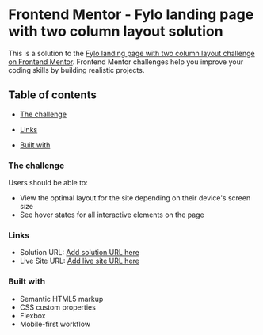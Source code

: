# Frontend Mentor - Fylo landing page with two column layout solution

This is a solution to the [Fylo landing page with two column layout challenge on Frontend Mentor](https://www.frontendmentor.io/challenges/fylo-landing-page-with-two-column-layout-5ca5ef041e82137ec91a50f5). Frontend Mentor challenges help you improve your coding skills by building realistic projects. 

## Table of contents
  - [The challenge](#the-challenge)

  - [Links](#links)

  - [Built with](#built-with)



### The challenge

Users should be able to:

- View the optimal layout for the site depending on their device's screen size
- See hover states for all interactive elements on the page

### Links

- Solution URL: [Add solution URL here](https://github.com/burningorc/fylotwo)
- Live Site URL: [Add live site URL here](https://burningorc.github.io/fylotwo/)

### Built with

- Semantic HTML5 markup
- CSS custom properties
- Flexbox
- Mobile-first workflow